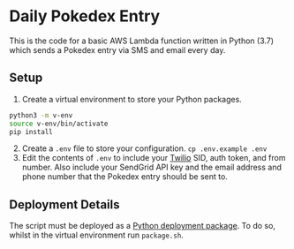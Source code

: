 # Daily Pokedex Entry

This is the code for a basic AWS Lambda function written in Python (3.7) which sends a Pokedex entry via SMS and email every day.

## Setup

1. Create a virtual environment to store your Python packages.

```bash
python3 -m v-env
source v-env/bin/activate
pip install
```

2. Create a `.env` file to store your configuration. `cp .env.example .env`
3. Edit the contents of `.env` to include your [Twilio](https://twilio.com) SID, auth token, and from number. Also include your SendGrid API key and the email address and phone number that the Pokedex entry should be sent to.


## Deployment Details

The script must be deployed as a [Python deployment package](https://docs.aws.amazon.com/lambda/latest/dg/lambda-python-how-to-create-deployment-package.html#python-package-dependencies). To do so, whilst in the virtual environment run `package.sh`.